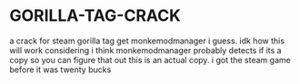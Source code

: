 # GORILLA-TAG-CRACK
a crack for steam gorilla tag
get monkemodmanager i guess.
idk how this will work considering i think monkemodmanager probably detects if its a copy so you can figure that out
this is an actual copy. i got the steam game before it was twenty bucks
